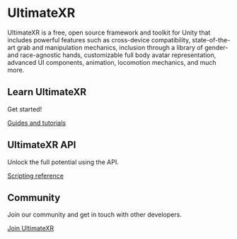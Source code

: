 # UltimateXR

UltimateXR is a free, open source framework and toolkit for Unity that includes powerful features such as cross-device compatibility, state-of-the-art grab and manipulation mechanics, inclusion through a library of gender- and race-agnostic hands, customizable full body avatar representation, advanced UI components, animation, locomotion mechanics, and much more.

## Learn UltimateXR

Get started!

[Guides and tutorials](https://www.ultimatexr.io/guides/getting-started/)

## UltimateXR API

Unlock the full potential using the API.

[Scripting reference](http://ultimatexr.io/api)

## Community

Join our community and get in touch with other developers.

[Join UltimateXR](http://ultimatexr.io/community)